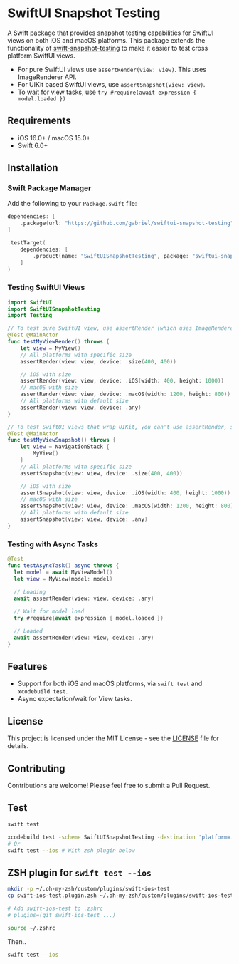 # SwiftUI Snapshot Testing

A Swift package that provides snapshot testing capabilities for SwiftUI views on both iOS and macOS platforms. This package extends the functionality of [swift-snapshot-testing](https://github.com/pointfreeco/swift-snapshot-testing) to make it easier to test cross platform SwiftUI views.

- For pure SwiftUI views use `assertRender(view: view)`. This uses ImageRenderer API.
- For UIKit based SwiftUI views, use `assertSnapshot(view: view)`.
- To wait for view tasks, use `try #require(await expression { model.loaded })`

## Requirements

- iOS 16.0+ / macOS 15.0+
- Swift 6.0+

## Installation

### Swift Package Manager

Add the following to your `Package.swift` file:

```swift
dependencies: [
    .package(url: "https://github.com/gabriel/swiftui-snapshot-testing", from: "0.1.1")
]

.testTarget(
    dependencies: [
        .product(name: "SwiftUISnapshotTesting", package: "swiftui-snapshot-testing"),
    ]
)
```

### Testing SwiftUI Views

```swift
import SwiftUI
import SwiftUISnapshotTesting
import Testing

// To test pure SwiftUI view, use assertRender (which uses ImageRenderer).
@Test @MainActor
func testMyViewRender() throws {
    let view = MyView()
    // All platforms with specific size
    assertRender(view: view, device: .size(400, 400))

    // iOS with size
    assertRender(view: view, device: .iOS(width: 400, height: 1000))
    // macOS with size
    assertRender(view: view, device: .macOS(width: 1200, height: 800))
    // All platforms with default size
    assertRender(view: view, device: .any)
}

// To test SwiftUI views that wrap UIKit, you can't use assertRender, so use assertSnapshot.
@Test @MainActor
func testMyViewSnapshot() throws {
    let view = NavigationStack {
        MyView()
    }    
    // All platforms with specific size
    assertSnapshot(view: view, device: .size(400, 400))

    // iOS with size
    assertSnapshot(view: view, device: .iOS(width: 400, height: 1000))
    // macOS with size
    assertSnapshot(view: view, device: .macOS(width: 1200, height: 800))
    // All platforms with default size
    assertSnapshot(view: view, device: .any)
}
```

### Testing with Async Tasks

```swift
@Test
func testAsyncTask() async throws {
  let model = await MyViewModel()
  let view = MyView(model: model)

  // Loading
  await assertRender(view: view, device: .any)
 
  // Wait for model load
  try #require(await expression { model.loaded })

  // Loaded
  await assertRender(view: view, device: .any)
}
```

## Features

- Support for both iOS and macOS platforms, via `swift test` and `xcodebuild test`.
- Async expectation/wait for View tasks.

## License

This project is licensed under the MIT License - see the [LICENSE](LICENSE) file for details.

## Contributing

Contributions are welcome! Please feel free to submit a Pull Request.

## Test

```sh
swift test
```

```sh
xcodebuild test -scheme SwiftUISnapshotTesting -destination 'platform=iOS Simulator,name=iPhone 16,OS=18.5'
# Or
swift test --ios # With zsh plugin below
```

## ZSH plugin for `swift test --ios`

```sh
mkdir -p ~/.oh-my-zsh/custom/plugins/swift-ios-test
cp swift-ios-test.plugin.zsh ~/.oh-my-zsh/custom/plugins/swift-ios-test/swift-ios-test.plugin.zsh

# Add swift-ios-test to .zshrc
# plugins=(git swift-ios-test ...)

source ~/.zshrc
```

Then..

```sh
swift test --ios
```
